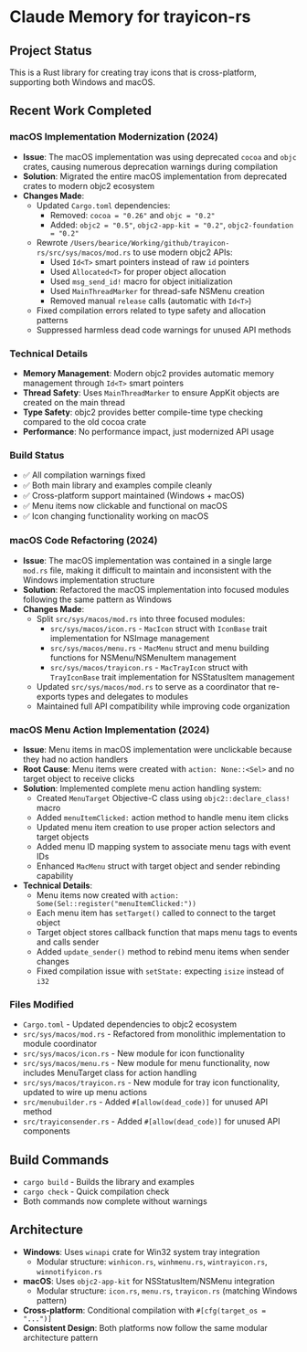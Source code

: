 # Claude Memory for trayicon-rs

## Project Status
This is a Rust library for creating tray icons that is cross-platform, supporting both Windows and macOS.

## Recent Work Completed

### macOS Implementation Modernization (2024)
- **Issue**: The macOS implementation was using deprecated `cocoa` and `objc` crates, causing numerous deprecation warnings during compilation
- **Solution**: Migrated the entire macOS implementation from deprecated crates to modern objc2 ecosystem
- **Changes Made**:
  - Updated `Cargo.toml` dependencies:
    - Removed: `cocoa = "0.26"` and `objc = "0.2"`
    - Added: `objc2 = "0.5"`, `objc2-app-kit = "0.2"`, `objc2-foundation = "0.2"`
  - Rewrote `/Users/bearice/Working/github/trayicon-rs/src/sys/macos/mod.rs` to use modern objc2 APIs:
    - Used `Id<T>` smart pointers instead of raw `id` pointers
    - Used `Allocated<T>` for proper object allocation
    - Used `msg_send_id!` macro for object initialization
    - Used `MainThreadMarker` for thread-safe NSMenu creation
    - Removed manual `release` calls (automatic with `Id<T>`)
  - Fixed compilation errors related to type safety and allocation patterns
  - Suppressed harmless dead code warnings for unused API methods

### Technical Details
- **Memory Management**: Modern objc2 provides automatic memory management through `Id<T>` smart pointers
- **Thread Safety**: Uses `MainThreadMarker` to ensure AppKit objects are created on the main thread
- **Type Safety**: objc2 provides better compile-time type checking compared to the old cocoa crate
- **Performance**: No performance impact, just modernized API usage

### Build Status
- ✅ All compilation warnings fixed
- ✅ Both main library and examples compile cleanly
- ✅ Cross-platform support maintained (Windows + macOS)
- ✅ Menu items now clickable and functional on macOS
- ✅ Icon changing functionality working on macOS

### macOS Code Refactoring (2024)
- **Issue**: The macOS implementation was contained in a single large `mod.rs` file, making it difficult to maintain and inconsistent with the Windows implementation structure
- **Solution**: Refactored the macOS implementation into focused modules following the same pattern as Windows
- **Changes Made**:
  - Split `src/sys/macos/mod.rs` into three focused modules:
    - `src/sys/macos/icon.rs` - `MacIcon` struct with `IconBase` trait implementation for NSImage management
    - `src/sys/macos/menu.rs` - `MacMenu` struct and menu building functions for NSMenu/NSMenuItem management
    - `src/sys/macos/trayicon.rs` - `MacTrayIcon` struct with `TrayIconBase` trait implementation for NSStatusItem management
  - Updated `src/sys/macos/mod.rs` to serve as a coordinator that re-exports types and delegates to modules
  - Maintained full API compatibility while improving code organization

### macOS Menu Action Implementation (2024)
- **Issue**: Menu items in macOS implementation were unclickable because they had no action handlers
- **Root Cause**: Menu items were created with `action: None::<Sel>` and no target object to receive clicks
- **Solution**: Implemented complete menu action handling system:
  - Created `MenuTarget` Objective-C class using `objc2::declare_class!` macro
  - Added `menuItemClicked:` action method to handle menu item clicks
  - Updated menu item creation to use proper action selectors and target objects
  - Added menu ID mapping system to associate menu tags with event IDs
  - Enhanced `MacMenu` struct with target object and sender rebinding capability
- **Technical Details**:
  - Menu items now created with `action: Some(Sel::register("menuItemClicked:"))`
  - Each menu item has `setTarget()` called to connect to the target object
  - Target object stores callback function that maps menu tags to events and calls sender
  - Added `update_sender()` method to rebind menu items when sender changes
  - Fixed compilation issue with `setState:` expecting `isize` instead of `i32`

### Files Modified
- `Cargo.toml` - Updated dependencies to objc2 ecosystem
- `src/sys/macos/mod.rs` - Refactored from monolithic implementation to module coordinator
- `src/sys/macos/icon.rs` - New module for icon functionality
- `src/sys/macos/menu.rs` - New module for menu functionality, now includes MenuTarget class for action handling
- `src/sys/macos/trayicon.rs` - New module for tray icon functionality, updated to wire up menu actions
- `src/menubuilder.rs` - Added `#[allow(dead_code)]` for unused API method
- `src/trayiconsender.rs` - Added `#[allow(dead_code)]` for unused API components

## Build Commands
- `cargo build` - Builds the library and examples
- `cargo check` - Quick compilation check
- Both commands now complete without warnings

## Architecture
- **Windows**: Uses `winapi` crate for Win32 system tray integration
  - Modular structure: `winhicon.rs`, `winhmenu.rs`, `wintrayicon.rs`, `winnotifyicon.rs`
- **macOS**: Uses `objc2-app-kit` for NSStatusItem/NSMenu integration
  - Modular structure: `icon.rs`, `menu.rs`, `trayicon.rs` (matching Windows pattern)
- **Cross-platform**: Conditional compilation with `#[cfg(target_os = "...")]`
- **Consistent Design**: Both platforms now follow the same modular architecture pattern
